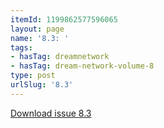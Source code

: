 ```yaml
---
itemId: 1199862577596065
layout: page
name: '8.3: '
tags:
- hasTag: dreamnetwork
- hasTag: dream-network-volume-8
type: post
urlSlug: '8.3'
---
```

<a href="files/pdfs/Volume_8/8.3-Dream-Network-Bulletin_Volume-8-Number-3.pdf" download="">Download issue 8.3</a>